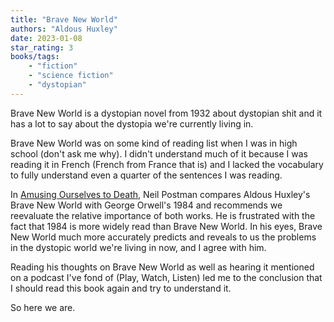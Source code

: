 ```yaml
---
title: "Brave New World"
authors: "Aldous Huxley"
date: 2023-01-08
star_rating: 3
books/tags:
    - "fiction"
    - "science fiction"
    - "dystopian"
---
```

Brave New World is a dystopian novel from 1932 about dystopian shit and it has a lot to say about the dystopia we're currently living in.

<!--more-->

Brave New World was on some kind of reading list when I was in high school (don't ask me why). I didn't understand much of it because I was reading it in French (French from France that is) and I lacked the vocabulary to fully understand even a quarter of the sentences I was reading.

In [Amusing Ourselves to Death](/books/2022-05-01/), Neil Postman compares Aldous Huxley's Brave New World with George Orwell's 1984 and recommends we reevaluate the relative importance of both works. He is frustrated with the fact that 1984 is more widely read than Brave New World. In his eyes, Brave New World much more accurately predicts and reveals to us the problems in the dystopic world we're living in now, and I agree with him.

Reading his thoughts on Brave New World as well as hearing it mentioned on a podcast I've fond of (Play, Watch, Listen) led me to the conclusion that I should read this book again and try to understand it.

So here we are.